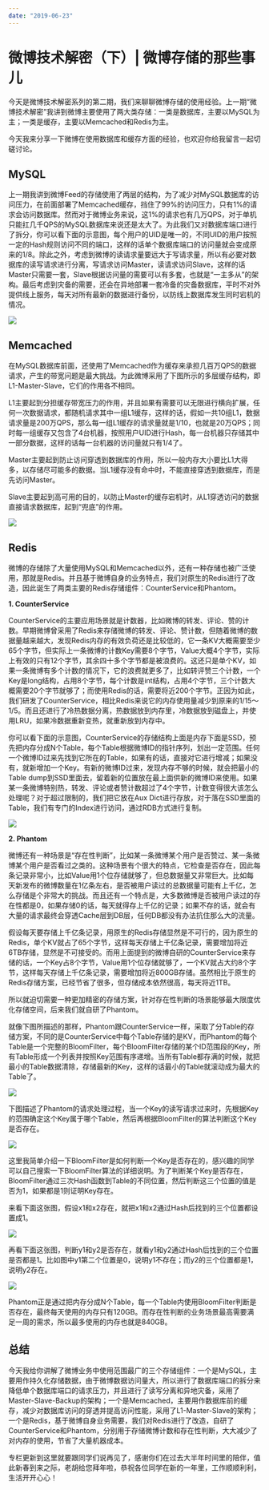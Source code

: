 ```yaml
---
date: "2019-06-23"
---  
```

      
# 微博技术解密（下）| 微博存储的那些事儿
今天是微博技术解密系列的第二期，我们来聊聊微博存储的使用经验。上一期“微博技术解密”我讲到微博主要使用了两大类存储：一类是数据库，主要以MySQL为主；一类是缓存，主要以Memcached和Redis为主。

今天我来分享一下微博在使用数据库和缓存方面的经验，也欢迎你给我留言一起切磋讨论。

## MySQL

上一期我讲到微博Feed的存储使用了两层的结构，为了减少对MySQL数据库的访问压力，在前面部署了Memcached缓存，挡住了99\%的访问压力，只有1\%的请求会访问数据库。然而对于微博业务来说，这1\%的请求也有几万QPS，对于单机只能扛几千QPS的MySQL数据库来说还是太大了。为此我们又对数据库端口进行了拆分，你可以看下面的示意图，每个用户的UID是唯一的，不同UID的用户按照一定的Hash规则访问不同的端口，这样的话单个数据库端口的访问量就会变成原来的1/8。除此之外，考虑到微博的读请求量要远大于写请求量，所以有必要对数据库的读写请求进行分离，写请求访问Master，读请求访问Slave，这样的话Master只需要一套，Slave根据访问量的需要可以有多套，也就是“一主多从”的架构。最后考虑到灾备的需要，还会在异地部署一套冷备的灾备数据库，平时不对外提供线上服务，每天对所有最新的数据进行备份，以防线上数据库发生同时宕机的情况。

<!-- [[[read_end]]] -->

![](./httpsstatic001geekbangorgresourceimageacb3ac361340ab002db47cafaa596c4293b3.png)

## Memcached

在MySQL数据库前面，还使用了Memcached作为缓存来承担几百万QPS的数据请求，产生的带宽问题是最大挑战。为此微博采用了下图所示的多层缓存结构，即L1-Master-Slave，它们的作用各不相同。

L1主要起到分担缓存带宽压力的作用，并且如果有需要可以无限进行横向扩展，任何一次数据请求，都随机请求其中一组L1缓存，这样的话，假如一共10组L1，数据请求量是200万QPS，那么每一组L1缓存的请求量就是1/10，也就是20万QPS；同时每一组缓存又包含了4台机器，按照用户UID进行Hash，每一台机器只存储其中一部分数据，这样的话每一台机器的访问量就只有1/4了。

Master主要起到防止访问穿透到数据库的作用，所以一般内存大小要比L1大得多，以存储尽可能多的数据。当L1缓存没有命中时，不能直接穿透到数据库，而是先访问Master。

Slave主要起到高可用的目的，以防止Master的缓存宕机时，从L1穿透访问的数据直接请求数据库，起到“兜底”的作用。

![](./httpsstatic001geekbangorgresourceimagefc2dfc8a927caf6d2991b0a2562863441f2d.png)

## Redis

微博的存储除了大量使用MySQL和Memcached以外，还有一种存储也被广泛使用，那就是Redis。并且基于微博自身的业务特点，我们对原生的Redis进行了改造，因此诞生了两类主要的Redis存储组件：CounterService和Phantom。

**1\. CounterService**

CounterService的主要应用场景就是计数器，比如微博的转发、评论、赞的计数。早期微博曾采用了Redis来存储微博的转发、评论、赞计数，但随着微博的数据量越来越大，发现Redis内存的有效负荷还是比较低的，它一条KV大概需要至少65个字节，但实际上一条微博的计数Key需要8个字节，Value大概4个字节，实际上有效的只有12个字节，其余四十多个字节都是被浪费的。这还只是单个KV，如果一条微博有多个计数的情况下，它的浪费就更多了，比如转评赞三个计数，一个Key是long结构，占用8个字节，每个计数是int结构，占用4个字节，三个计数大概需要20个字节就够了；而使用Redis的话，需要将近200个字节。正因为如此，我们研发了CounterService，相比Redis来说它的内存使用量减少到原来的1/15～1/5。而且还进行了冷热数据分离，热数据放到内存里，冷数据放到磁盘上，并使用LRU，如果冷数据重新变热，就重新放到内存中。

你可以看下面的示意图，CounterService的存储结构上面是内存下面是SSD，预先把内存分成N个Table，每个Table根据微博ID的指针序列，划出一定范围。任何一个微博ID过来先找到它所在的Table，如果有的话，直接对它进行增减；如果没有，就新增加一个Key。有新的微博ID过来，发现内存不够的时候，就会把最小的Table dump到SSD里面去，留着新的位置放在最上面供新的微博ID来使用。如果某一条微博特别热，转发、评论或者赞计数超过了4个字节，计数变得很大该怎么处理呢？对于超过限制的，我们把它放在Aux Dict进行存放，对于落在SSD里面的Table，我们有专门的Index进行访问，通过RDB方式进行复制。

![](./httpsstatic001geekbangorgresourceimage5a7b5ac693490234b05eb37cec6841a3097b.png)

**2\. Phantom**

微博还有一种场景是“存在性判断”，比如某一条微博某个用户是否赞过、某一条微博某个用户是否看过之类的。这种场景有个很大的特点，它检查是否存在，因此每条记录非常小，比如Value用1个位存储就够了，但总数据量又非常巨大。比如每天新发布的微博数量在1亿条左右，是否被用户读过的总数据量可能有上千亿，怎么存储是个非常大的挑战。而且还有一个特点是，大多数微博是否被用户读过的存在性都是0，如果存储0的话，每天就得存上千亿的记录；如果不存的话，就会有大量的请求最终会穿透Cache层到DB层，任何DB都没有办法抗住那么大的流量。

假设每天要存储上千亿条记录，用原生的Redis存储显然是不可行的，因为原生的Redis，单个KV就占了65个字节，这样每天存储上千亿条记录，需要增加将近6TB存储，显然是不可接受的。而用上面提到的微博自研的CounterService来存储的话，一个Key占8个字节，Value用1个位存储就够了，一个KV就占大约8个字节，这样每天存储上千亿条记录，需要增加将近800GB存储。虽然相比于原生的Redis存储方案，已经节省了很多，但存储成本依然很高，每天将近1TB。

所以就迫切需要一种更加精密的存储方案，针对存在性判断的场景能够最大限度优化存储空间，后来我们就自研了Phantom。

就像下图所描述的那样，Phantom跟CounterService一样，采取了分Table的存储方案，不同的是CounterService中每个Table存储的是KV，而Phantom的每个Table是一个完整的BloomFilter，每个BloomFilter存储的某个ID范围段的Key，所有Table形成一个列表并按照Key范围有序递增。当所有Table都存满的时候，就把最小的Table数据清除，存储最新的Key，这样的话最小的Table就滚动成为最大的Table了。

![](./httpsstatic001geekbangorgresourceimage5c1c5caa16bfda4b80f635276501b257871c.png)

下图描述了Phantom的请求处理过程，当一个Key的读写请求过来时，先根据Key的范围确定这个Key属于哪个Table，然后再根据BloomFilter的算法判断这个Key是否存在。

![](./httpsstatic001geekbangorgresourceimage3dd43dd0fc260df19565c223f981564a1cd4.png)

这里我简单介绍一下BloomFilter是如何判断一个Key是否存在的，感兴趣的同学可以自己搜索一下BloomFilter算法的详细说明。为了判断某个Key是否存在，BloomFilter通过三次Hash函数到Table的不同位置，然后判断这三个位置的值是否为1，如果都是1则证明Key存在。

来看下面这张图，假设x1和x2存在，就把x1和x2通过Hash后找到的三个位置都设置成1。

![](./httpsstatic001geekbangorgresourceimage0180018815b6621a6e55fb5a69e0764f1180.png)

再看下面这张图，判断y1和y2是否存在，就看y1和y2通过Hash后找到的三个位置是否都是1。比如图中y1第二个位置是0，说明y1不存在；而y2的三个位置都是1，说明y2存在。

![](./httpsstatic001geekbangorgresourceimage479a4710ee8196a1d979515457718d926e9a.png)

Phantom正是通过把内存分成N个Table，每一个Table内使用BloomFilter判断是否存在，最终每天使用的内存只有120GB。而存在性判断的业务场景最高需要满足一周的需求，所以最多使用的内存也就是840GB。

## 总结

今天我给你讲解了微博业务中使用范围最广的三个存储组件：一个是MySQL，主要用作持久化存储数据，由于微博数据访问量大，所以进行了数据库端口的拆分来降低单个数据库端口的请求压力，并且进行了读写分离和异地灾备，采用了Master-Slave-Backup的架构；一个是Memcached，主要用作数据库前的缓存，减少对数据库访问的穿透并提高访问性能，采用了L1-Master-Slave的架构；一个是Redis，基于微博自身业务需要，我们对Redis进行了改造，自研了CounterService和Phantom，分别用于存储微博计数和存在性判断，大大减少了对内存的使用，节省了大量机器成本。

专栏更新到这里就要跟同学们说再见了，感谢你们在过去大半年时间里的陪伴，值此新春到来之际，老胡给您拜年啦，恭祝各位同学在新的一年里，工作顺顺利利，生活开开心心！